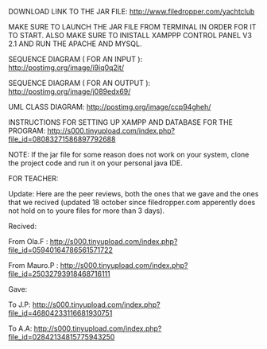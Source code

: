 
DOWNLOAD LINK TO THE JAR FILE: http://www.filedropper.com/yachtclub 

MAKE SURE TO LAUNCH THE JAR FILE FROM TERMINAL IN ORDER FOR IT TO START.
ALSO MAKE SURE TO INISTALL XAMPPP CONTROL PANEL V3 2.1 AND RUN THE APACHE
AND MYSQL.

SEQUENCE DIAGRAM ( FOR AN INPUT ): http://postimg.org/image/i9iq0q2it/

SEQUENCE DIAGRAM ( FOR AN OUTPUT ): http://postimg.org/image/j089edx69/

UML CLASS DIAGRAM: http://postimg.org/image/ccp94gheh/ 

INSTRUCTIONS FOR SETTING UP XAMPP AND DATABASE FOR THE PROGRAM: http://s000.tinyupload.com/index.php?file_id=08083271586897792688

NOTE: If the jar file for some reason does not work on your system, clone the project code and run it on your personal java IDE.

FOR TEACHER: 

Update: Here are the peer reviews, both the ones that we gave and the ones that we recived (updated 18 october since filedropper.com apperently does not hold on to youre files for more than 3 days). 

Recived: 

From Ola.F : http://s000.tinyupload.com/index.php?file_id=05940164786561571722

From Mauro.P : http://s000.tinyupload.com/index.php?file_id=25032793918468716111 

Gave: 

To J.P: http://s000.tinyupload.com/index.php?file_id=46804233116681930751 

To A.A: http://s000.tinyupload.com/index.php?file_id=02842134815775943250 
